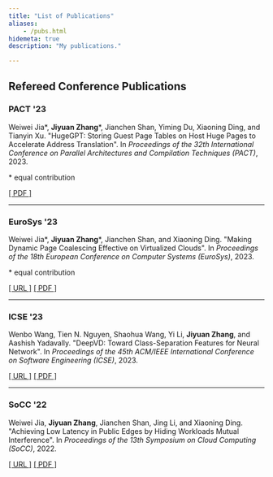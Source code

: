 ```yaml
---
title: "List of Publications"
aliases:
    - /pubs.html
hidemeta: true
description: "My publications."

---
```


## Refereed Conference Publications

### PACT '23

Weiwei Jia\*, __Jiyuan Zhang__\*, Jianchen Shan, Yiming Du, Xiaoning Ding, and Tianyin Xu. "HugeGPT: Storing Guest Page Tables on Host Huge Pages to Accelerate Address Translation". In _Proceedings of the 32th International Conference on Parallel Architectures and Compilation Techniques (PACT)_, 2023.

\* equal contribution

[\[ PDF \]](/papers/pact23-hugegpt.pdf)

---

### EuroSys '23

Weiwei Jia\*, __Jiyuan Zhang__\*, Jianchen Shan, and Xiaoning Ding. "Making Dynamic Page Coalescing Effective on Virtualized Clouds". In _Proceedings of the 18th European Conference on Computer Systems (EuroSys)_, 2023.

\* equal contribution

[\[ URL \]](https://doi.org/10.1145/3552326.3567487) [\[ PDF \]](/papers/eurosys23-gemini.pdf)

---

### ICSE '23

Wenbo Wang, Tien N. Nguyen, Shaohua Wang, Yi Li, __Jiyuan Zhang__, and Aashish Yadavally. "DeepVD: Toward Class-Separation Features for Neural Network". In _Proceedings of the 45th ACM/IEEE International Conference on Software Engineering (ICSE)_, 2023.

[\[ URL \]](https://doi.org/10.1109/ICSE48619.2023.00189) [\[ PDF \]](/papers/icse23-deepvd.pdf)

---

### SoCC '22

Weiwei Jia, __Jiyuan Zhang__, Jianchen Shan, Jing Li, and Xiaoning Ding. "Achieving Low Latency in Public Edges by Hiding Workloads Mutual Interference". In _Proceedings of the 13th Symposium on Cloud Computing (SoCC)_, 2022.

[\[ URL \]](https://doi.org/10.1145/3542929.3563459) [\[ PDF \]](/papers/socc22-dasec.pdf)
